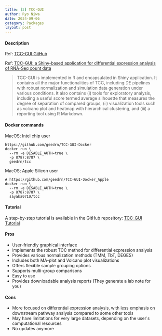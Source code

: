 ```yaml
---
title: [3] TCC-GUI
author: Ryo Niwa
date: 2024-09-06
category: Packages
layout: post
---
```


#### Description
Ref: [TCC-GUI GitHub](https://github.com/swsoyee/TCC-GUI)

Ref: [TCC-GUI: a Shiny-based application for differential expression analysis of RNA-Seq count data](https://doi.org/10.1186/s13104-019-4179-2 )

> TCC-GUI is implemented in R and encapsulated in Shiny application. It contains all the major functionalities of TCC, including DE pipelines with robust normalization and simulation data generation under various conditions. It also contains (i) tools for exploratory analysis, including a useful score termed average silhouette that measures the degree of separation of compared groups, (ii) visualization tools such as volcano plot and heatmap with hierarchical clustering, and (iii) a reporting tool using R Markdown.

#### Docker commands
MacOS; Intel chip user

```bash=
https://github.com/geedrn/TCC-GUI-Docker
docker run \
  --rm -e DISABLE_AUTH=true \
  -p 8787:8787 \
  geedrn/tcc
```

MacOS; Apple Silicon user

```bash=
# https://github.com/geedrn/TCC-GUI-Docker_Apple
docker run \
  --rm -e DISABLE_AUTH=true \
  -p 8787:8787 \
  sayaka0710/tcc
```

#### Tutorial

A step-by-step tutorial is available in the GitHub repository:
[TCC-GUI Tutorial](https://github.com/swsoyee/TCC-GUI/blob/master/README.md)

#### Pros

- User-friendly graphical interface
- Implements the robust TCC method for differential expression analysis
- Provides various normalization methods (TMM, TbT, DEGES)
- Includes both MA-plot and Volcano plot visualizations
- Offers flexible sample grouping options
- Supports multi-group comparisons
- Easy to use
- Provides downloadable analysis reports (They generate a lab note for you)

#### Cons

- More focused on differential expression analysis, with less emphasis on downstream pathway analysis compared to some other tools
- May have limitations for very large datasets, depending on the user's computational resources
- No updates anymore

